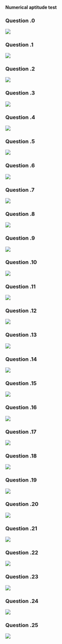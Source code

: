 #### Numerical aptitude test 

### Question .0
![](StaticQuestion/Capture.png)
### Question .1
![](StaticQuestion/Capture01.png)
### Question .2
![](StaticQuestion/Capture02.png)
### Question .3
![](StaticQuestion/Capture03.png)
### Question .4
![](StaticQuestion/Capture04.png)
### Question .5
![](StaticQuestion/Capture5.png)
### Question .6
![](StaticQuestion/Capture06.png)
### Question .7
![](StaticQuestion/Capture07.png)
### Question .8
![](StaticQuestion/Capture08.png)
### Question .9
![](StaticQuestion/Capture09.png)
### Question .10
![](StaticQuestion/Capture10.png)
### Question .11
![](StaticQuestion/Capture11.png)
### Question .12
![](StaticQuestion/Capture12.png)
### Question .13
![](StaticQuestion/Capture13.png)
### Question .14
![](StaticQuestion/Capture14.png)
### Question .15
![](StaticQuestion/Capture15.png)
### Question .16
![](StaticQuestion/Capture16.png)
### Question .17
![](StaticQuestion/Capture17.png)
### Question .18
![](StaticQuestion/Capture18.png)
### Question .19
![](StaticQuestion/Capture19.png)
### Question .20
![](StaticQuestion/Capture20.png)
### Question .21
![](StaticQuestion/Capture21.png)
### Question .22
![](StaticQuestion/Capture22.png)
### Question .23
![](StaticQuestion/Capture23.png)
### Question .24
![](StaticQuestion/Capture24.png)
### Question .25
![](StaticQuestion/Capture25.png)
